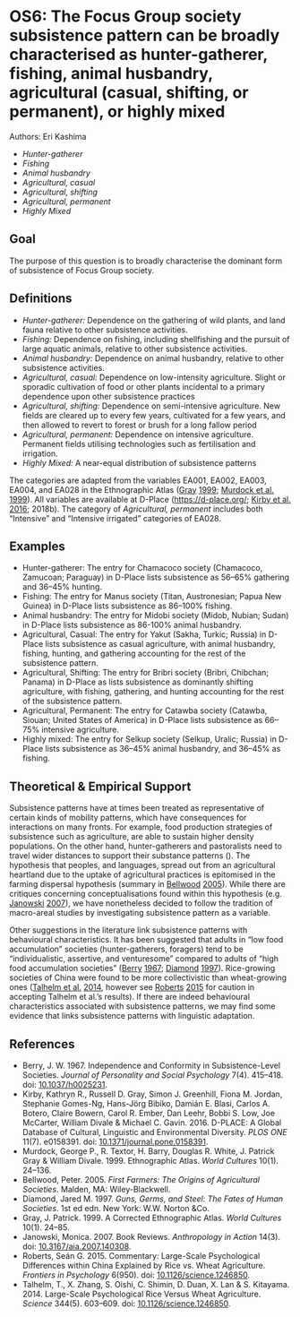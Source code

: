 # OS6: The Focus Group society subsistence pattern can be broadly characterised as hunter-gatherer, fishing, animal husbandry, agricultural (casual, shifting, or permanent), or highly mixed

Authors: Eri Kashima

- *Hunter-gatherer*
- *Fishing*
- *Animal husbandry*
- *Agricultural, casual*
- *Agricultural, shifting*
- *Agricultural, permanent*
- *Highly Mixed*
## Goal

The purpose of this question is to broadly characterise the dominant form of subsistence of Focus Group society.


## Definitions

- *Hunter-gatherer:* Dependence on the gathering of wild plants, and land fauna relative to other subsistence activities.
- *Fishing:* Dependence on fishing, including shellfishing and the pursuit of large aquatic animals, relative to other subsistence activities.
- *Animal husbandry:* Dependence on animal husbandry, relative to other subsistence activities.
- *Agricultural, casual:* Dependence on low-intensity agriculture. Slight or sporadic cultivation of food or other plants incidental to a primary dependence upon other subsistence practices
- *Agricultural, shifting:* Dependence on semi-intensive agriculture. New fields are cleared up to every few years, cultivated for a few years, and then allowed to revert to forest or brush for a long fallow period
- *Agricultural, permanent:* Dependence on intensive agriculture. Permanent fields utilising technologies such as fertilisation and irrigation.
- *Highly Mixed:* A near-equal distribution of subsistence patterns


The categories are adapted from the variables EA001, EA002, EA003, EA004, and EA028 in the Ethnographic Atlas ([Gray](#source-Gray1999) [1999](#source-Gray1999); [Murdock et al.](#source-MurdockEtAl1999) [1999](#source-MurdockEtAl1999)). All variables are available at D-Place (https://d-place.org/; [Kirby et al.](#source-KirbyEtAl2016) [2016](#source-KirbyEtAl2016); 2018b). The category of *Agricultural, permanent* includes both “Intensive” and “Intensive irrigated” categories of EA028.


## Examples

- Hunter-gatherer: The entry for Chamacoco society (Chamacoco, Zamucoan; Paraguay) in D-Place lists subsistence as 56–65% gathering and 36–45% hunting.
- Fishing: The entry for Manus society (Titan, Austronesian; Papua New Guinea) in D-Place lists subsistence as 86–100% fishing.
- Animal husbandry: The entry for Midobi society (Midob, Nubian; Sudan) in D-Place lists subsistence as 86-100% animal husbandry.
- Agricultural, Casual: The entry for Yakut (Sakha, Turkic; Russia) in D-Place lists subsistence as casual agriculture, with animal husbandry, fishing, hunting, and gathering accounting for the rest of the subsistence pattern.
- Agricultural, Shifting: The entry for Bribri society (Bribri, Chibchan; Panama) in D-Place as lists subsistence as dominantly shifting agriculture, with fishing, gathering, and hunting accounting for the rest of the subsistence pattern.
- Agricultural, Permanent: The entry for Catawba society (Catawba, Siouan; United States of America) in D-Place lists subsistence as 66–75% intensive agriculture.
- Highly mixed: The entry for Selkup society (Selkup, Uralic; Russia) in D-Place lists subsistence as 36–45% animal husbandry, and 36–45% as fishing.

## Theoretical & Empirical Support

Subsistence patterns have at times been treated as representative of certain kinds of mobility patterns, which have consequences for interactions on many fronts. For example, food production strategies of subsistence such as agriculture, are able to sustain higher density populations. On the other hand, hunter-gatherers and pastoralists need to travel wider distances to support their substance patterns (). The hypothesis that peoples, and languages, spread out from an agricultural heartland due to the uptake of agricultural practices is epitomised in the farming dispersal hypothesis (summary in [Bellwood](#source-Bellwood2005) [2005](#source-Bellwood2005)). While there are critiques concerning conceptualisations found within this hypothesis (e.g. [Janowski](#source-Janowski2007) [2007](#source-Janowski2007)), we have nonetheless decided to follow the tradition of macro-areal studies by investigating subsistence pattern as a variable.

Other suggestions in the literature link subsistence patterns with behavioural characteristics. It has been suggested that adults in “low food accumulation” societies (hunter-gatherers, foragers) tend to be “individualistic, assertive, and venturesome” compared to adults of “high food accumulation societies” ([Berry](#source-Berry1967) [1967](#source-Berry1967); [Diamond](#source-Diamond1997) [1997](#source-Diamond1997)). Rice-growing societies of China were found to be more collectivistic than wheat-growing ones ([Talhelm et al.](#source-TalhelmEtAl2014) [2014](#source-TalhelmEtAl2014), however see [Roberts](#source-Roberts2015) [2015](#source-Roberts2015) for caution in accepting Talhelm et al.’s results). If there are indeed behavioural characteristics associated with subsistence patterns, we may find some evidence that links subsistence patterns with linguistic adaptation.

## References

- <a id="source-Berry1967"> </a>Berry, J. W. 1967. Independence and Conformity in Subsistence-Level Societies. _Journal of Personality and Social Psychology_ 7(4). 415–418. doi: [10.1037/h0025231](https://doi.org/10.1037/h0025231).
- <a id="source-KirbyEtAl2016"> </a>Kirby, Kathryn R., Russell D. Gray, Simon J. Greenhill, Fiona M. Jordan, Stephanie Gomes-Ng, Hans-Jörg Bibiko, Damián E. Blasi, Carlos A. Botero, Claire Bowern, Carol R. Ember, Dan Leehr, Bobbi S. Low, Joe McCarter, William Divale & Michael C. Gavin. 2016. D-PLACE: A Global Database of Cultural, Linguistic and Environmental Diversity. _PLOS ONE_ 11(7). e0158391. doi: [10.1371/journal.pone.0158391](https://doi.org/10.1371/journal.pone.0158391).
- <a id="source-MurdockEtAl1999"> </a>Murdock, George P., R. Textor, H. Barry, Douglas R. White, J. Patrick Gray & William Divale. 1999. Ethnographic Atlas. _World Cultures_ 10(1). 24–136.
- <a id="source-Bellwood2005"> </a>Bellwood, Peter. 2005. _First Farmers: The Origins of Agricultural Societies_. Malden, MA: Wiley-Blackwell.
- <a id="source-Diamond1997"> </a>Diamond, Jared M. 1997. _Guns, Germs, and Steel: The Fates of Human Societies_. 1st ed edn. New York: W.W. Norton &Co.
- <a id="source-Gray1999"> </a>Gray, J. Patrick. 1999. A Corrected Ethnographic Atlas. _World Cultures_ 10(1). 24–85.
- <a id="source-Janowski2007"> </a>Janowski, Monica. 2007. Book Reviews. _Anthropology in Action_ 14(3). doi: [10.3167/aia.2007.140308](https://doi.org/10.3167/aia.2007.140308).
- <a id="source-Roberts2015"> </a>Roberts, Seán G. 2015. Commentary: Large-Scale Psychological Differences within China Explained by Rice vs. Wheat Agriculture. _Frontiers in Psychology_ 6(950). doi: [10.1126/science.1246850](https://doi.org/10.1126/science.1246850).
- <a id="source-TalhelmEtAl2014"> </a>Talhelm, T., X. Zhang, S. Oishi, C. Shimin, D. Duan, X. Lan & S. Kitayama. 2014. Large-Scale Psychological Rice Versus Wheat Agriculture. _Science_ 344(5). 603–609. doi: [10.1126/science.1246850](https://doi.org/10.1126/science.1246850).
